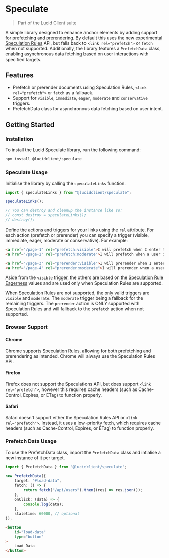 # Speculate

> Part of the Lucid Client suite

A simple library designed to enhance anchor elements by adding support for prefetching and prerendering. By default this uses the new experimental [Speculation Rules](https://developer.mozilla.org/en-US/docs/Web/HTML/Element/script/type/speculationrules) API, but falls back to `<link rel="prefetch">` or `fetch` when not supported. Additionally, the library features a `PrefetchData` class, enabling asynchronous data fetching based on user interactions with specified targets.

## Features

- Prefetch or prerender documents using Speculation Rules, `<link rel="prefetch">` or `fetch` as a fallback.
- Support for `visible`, `immediate`, `eager`, `moderate` and `conservative` triggers.
- PrefetchData class for asynchronous data fetching based on user intent.

## Getting Started

### Installation

To install the Lucid Speculate library, run the following command:

```bash
npm install @lucidclient/speculate
```

### Speculate Usage

Initialise the library by calling the `speculateLinks` function.

```typescript
import { speculateLinks } from "@lucidclient/speculate";

speculateLinks();

// You can destroy and cleanup the instance like so:
// const destroy = speculateLinks();
// destroy();
```

Define the actions and triggers for your links using the `rel` attribute. For each action (prefetch or prerender) you can specify a trigger (visible, immediate, eager, moderate or conservative). For example:

```html
<a href="/page-1" rel="prefetch:visible">I will prefetch when I enter the viewport</a>
<a href="/page-2" rel="prefetch:moderate">I will prefetch when a user interacts with me</a>

<a href="/page-3" rel="prerender:visible">I will prerender when I enter the viewport</a>
<a href="/page-4" rel="prerender:moderate">I will prerender when a user interacts with me</a>
```

Aside from the `visible` trigger, the others are based on the [Speculation Rule Eagerness](https://developer.chrome.com/docs/web-platform/prerender-pages#eagerness) values and are used only when Speculation Rules are supported. 

When Speculation Rules are not supported, the only valid triggers are `visible` and `moderate`. The `moderate` trigger being a fallback for the remaining triggers. The `prerender` action is ONLY supported with Speculation Rules and will fallback to the `prefetch` action when not supported.

### Browser Support

#### Chrome

Chrome supports Speculation Rules, allowing for both prefetching and prerendering as intended. Chrome will always use the Speculation Rules API.

#### Firefox

Firefox does not support the Speculations API, but does support `<link rel="prefetch">`, however this requires cache headers (such as Cache-Control, Expires, or ETag) to function properly.

#### Safari

Safari doesn't support either the Speculation Rules API or `<link rel="prefetch">`. Instead, it uses a low-priority fetch, which requires cache headers (such as Cache-Control, Expires, or ETag) to function properly.

### Prefetch Data Usage

To use the PrefetchData class, import the `PrefetchData` class and intialise a new instance of it per target.

```typescript
import { PrefetchData } from "@lucidclient/speculate";

new PrefetchData({
    target: "#load-data",
    fetch: () => {
        return fetch("/api/users").then((res) => res.json());
    },
    onClick: (data) => {
        console.log(data);
    },
    staletime: 60000, // optional
});
```

```html
<button 
    id="load-data"
    type="button"
>
    Load Data
</button>
```
